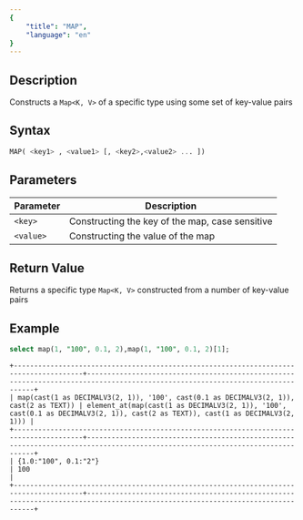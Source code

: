 ```yaml
---
{
    "title": "MAP",
    "language": "en"
}
---
```


## Description

Constructs a `Map<K, V>` of a specific type using some set of key-value pairs

## Syntax

```sql
MAP( <key1> , <value1> [, <key2>,<value2> ... ])
```

## Parameters

| Parameter | Description |
| -- | -- |
| `<key>` | Constructing the key of the map, case sensitive |
| `<value>` | Constructing the value of the map |

## Return Value

Returns a specific type `Map<K, V>` constructed from a number of key-value pairs

## Example

```sql
select map(1, "100", 0.1, 2),map(1, "100", 0.1, 2)[1];
```

```text
+---------------------------------------------------------------------------------------+-------------------------------------------------------------------------------------------------------------------------------+
| map(cast(1 as DECIMALV3(2, 1)), '100', cast(0.1 as DECIMALV3(2, 1)), cast(2 as TEXT)) | element_at(map(cast(1 as DECIMALV3(2, 1)), '100', cast(0.1 as DECIMALV3(2, 1)), cast(2 as TEXT)), cast(1 as DECIMALV3(2, 1))) |
+---------------------------------------------------------------------------------------+-------------------------------------------------------------------------------------------------------------------------------+
| {1.0:"100", 0.1:"2"}                                                                  | 100                                                                                                                           |
+---------------------------------------------------------------------------------------+-------------------------------------------------------------------------------------------------------------------------------+
```
